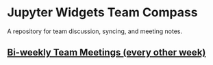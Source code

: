 # Jupyter Widgets Team Compass

A repository for team discussion, syncing, and meeting notes.

## [Bi-weekly Team Meetings (every other week)](https://github.com/jupyter-widgets/team-compass/issues/1)

<in-progress>
